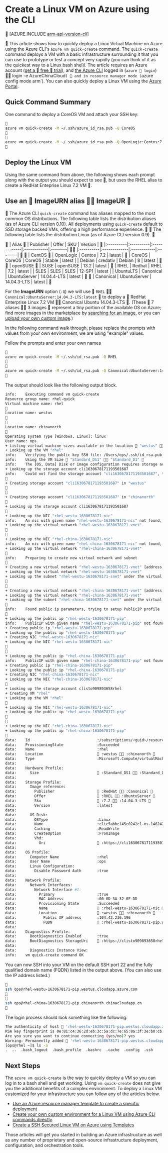 <properties
   pageTitle="Create a Linux VM on Azure using the CLI | Microsoft Azure"
   description="Create a Linux VM on Azure using the CLI."
   services="virtual-machines-linux"
   documentationCenter=""
   authors="vlivech"
   manager="timlt"
   editor=""/>

<tags
	ms.service="virtual-machines-linux"
	ms.date="05/03/2016"
	wacn.date=""/>


# Create a Linux VM on Azure using the CLI


[AZURE.INCLUDE [arm-api-version-cli](../includes/arm-api-version-cli.md)]


This article shows how to quickly deploy a Linux Virtual Machine on Azure using the Azure CLI's `azure vm quick-create` command. The `quick-create` command deploys a VM with a basic infrastructure surrounding it that you can use to prototype or test a concept very rapidly (you can think of it as the quickest way to a Linux bash shel)l.  The article requires an Azure account ([get a  free  trial](/pricing/1rmb-trial/)), and [the Azure CLI](/documentation/articles/xplat-cli-install/) logged in (`azure  login`)  login -e AzureChinaCloud`)  and in resource manager mode (`azure config mode arm`).  You can also quickly deploy a Linux VM using the [Azure Portal](/documentation/articles/virtual-machines-linux-quick-create-portal/).

## Quick Command Summary

One command to deploy a CoreOS VM and attach your SSH key:

```bash

azure vm quick-create -M ~/.ssh/azure_id_rsa.pub -Q CoreOS


azure vm quick-create -M ~/.ssh/azure_id_rsa.pub -Q OpenLogic:Centos:7.2:latest

```

## Deploy the Linux VM

Using the same command from above, the following shows each prompt along with the output you should expect to see , but uses the RHEL alias to create a RedHat Enteprise Linux 7.2 VM .

## Use an  ImageURN alias  ImageUR 


The Azure CLI `quick-create` command has aliases mapped to the most common OS distributions. The following table lists the distribution aliases (as of Azure CLI version 0.10).  All deployments using `quick-create` default to SSD storage backed VMs, offering a high performance experience.


The following table lists the distribution Linux (as of Azure CLI version 0.9).


 | Alias      | Publisher | Offer        | SKU         | Version |
 |:----------|:----------|:-------------|:------------|:--------|  |:----------|:-------------|:------------|:--------| 
 | CentOS     | OpenLogic | Centos       | 7.2         | latest  |

| CoreOS    | CoreOS    | CoreOS       | Stable      | latest  |
| Debian    | credativ  | Debian       | 8           | latest  |

 | openSUSE   | SUSE      | openSUSE     | 13.2        | latest  |

| RHEL      | Redhat    | RHEL         | 7.2         | latest  |
| SLES      | SLES      | SLES         | 12-SP1      | latest  |
| UbuntuLTS | Canonical | UbuntuServer | 14.04.4-LTS | latest  |


| Canonical | UbuntuServer | 14.04.3-LTS | latest  |




For the **ImageURN** option (`-Q`) we will use   `RHEL`  `Canonical:UbuntuServer:14.04.3-LTS:latest`  to deploy a  RedHat Enterprise Linux 7.2 VM  Canonical Ubuntu 14.04.3-LTS . (These  7 aliases  3 images  represent a tiny portion of the available OS on Azure; find more images in the marketplace by [searching for an image](/documentation/articles/virtual-machines-linux-cli-ps-findimage/), or you can [upload your own custom image](/documentation/articles/virtual-machines-linux-create-upload-generic/).)

In the following command walk through, please replace the prompts with values from your own environment, we are using "example" values.  

Follow the prompts and enter your own names

```bash

azure vm quick-create -M ~/.ssh/id_rsa.pub -Q RHEL


azure vm quick-create -M ~/.ssh/id_rsa.pub -Q Canonical:UbuntuServer:14.04.3-LTS:latest

```

The output should look like the following output block.

```bash
info:    Executing command vm quick-create
Resource group name: rhel-quick
Virtual machine name: rhel

Location name: westus


Location name: chinanorth

Operating system Type [Windows, Linux]: linux
User name: ops
+ Listing virtual machine sizes available in the location  "westus"  "chinanorth" 
+ Looking up the VM "rhel"
info:    Verifying the public key SSH file: /Users/ops/.ssh/id_rsa.pub
info:    Using the VM Size  "Standard_DS1"  "Standard_D1" 
info:    The [OS, Data] Disk or image configuration requires storage account
+ Looking up the storage account cli1630678171193501687
info:    Could not find the storage account "cli1630678171193501687", trying to create new one

+ Creating storage account "cli1630678171193501687" in "westus"


+ Creating storage account "cli1630678171193501687" in "chinanorth"

+ Looking up the storage account cli1630678171193501687

+ Looking up the NIC "rhel-westu-1630678171-nic"
info:    An nic with given name "rhel-westu-1630678171-nic" not found, creating a new one
+ Looking up the virtual network "rhel-westu-1630678171-vnet"


+ Looking up the NIC "rhel-china-1630678171-nic"
info:    An nic with given name "rhel-china-1630678171-nic" not found, creating a new one
+ Looking up the virtual network "rhel-china-1630678171-vnet"

info:    Preparing to create new virtual network and subnet

+ Creating a new virtual network "rhel-westu-1630678171-vnet" [address prefix: "10.0.0.0/16"] with subnet "rhel-westu-1630678171-snet" [address prefix: "10.0.1.0/24"]
+ Looking up the virtual network "rhel-westu-1630678171-vnet"
+ Looking up the subnet "rhel-westu-1630678171-snet" under the virtual network "rhel-westu-1630678171-vnet"


+ Creating a new virtual network "rhel-china-1630678171-vnet" [address prefix: "10.0.0.0/16"] with subnet "rhel-china-1630678171-snet" [address prefix: "10.0.1.0/24"]
+ Looking up the virtual network "rhel-china-1630678171-vnet"
+ Looking up the subnet "rhel-china-1630678171-snet" under the virtual network "rhel-china-1630678171-vnet"

info:    Found public ip parameters, trying to setup PublicIP profile

+ Looking up the public ip "rhel-westu-1630678171-pip"
info:    PublicIP with given name "rhel-westu-1630678171-pip" not found, creating a new one
+ Creating public ip "rhel-westu-1630678171-pip"
+ Looking up the public ip "rhel-westu-1630678171-pip"
+ Creating NIC "rhel-westu-1630678171-nic"
+ Looking up the NIC "rhel-westu-1630678171-nic"


+ Looking up the public ip "rhel-china-1630678171-pip"
info:    PublicIP with given name "rhel-china-1630678171-pip" not found, creating a new one
+ Creating public ip "rhel-china-1630678171-pip"
+ Looking up the public ip "rhel-china-1630678171-pip"
+ Creating NIC "rhel-china-1630678171-nic"
+ Looking up the NIC "rhel-china-1630678171-nic"

+ Looking up the storage account clisto909893658rhel
+ Creating VM "rhel"
+ Looking up the VM "rhel"

+ Looking up the NIC "rhel-westu-1630678171-nic"
+ Looking up the public ip "rhel-westu-1630678171-pip"


+ Looking up the NIC "rhel-china-1630678171-nic"
+ Looking up the public ip "rhel-china-1630678171-pip"

data:    Id                              :/subscriptions/<guid>/resourceGroups/rhel-quick/providers/Microsoft.Compute/virtualMachines/rhel
data:    ProvisioningState               :Succeeded
data:    Name                            :rhel
data:    Location                         :westus  :chinanorth 
data:    Type                            :Microsoft.Compute/virtualMachines
data:
data:    Hardware Profile:
data:      Size                           :Standard_DS1  :Standard_D1 
data:
data:    Storage Profile:
data:      Image reference:
data:        Publisher                    :RedHat  :Canonical 
data:        Offer                        :RHEL  :UbuntuServer 
data:        Sku                          :7.2  :14.04.3-LTS 
data:        Version                     :latest
data:
data:      OS Disk:
data:        OSType                      :Linux
data:        Name                        :clic5abbc145c0242c1-os-1462425492101
data:        Caching                     :ReadWrite
data:        CreateOption                :FromImage
data:        Vhd:
data:          Uri                        :https://cli1630678171193501687.blob.core.windows.net/vhds/clic5abbc145c0242c1-os-1462425492101.vhd  :https://cli1630678171193501687.blob.core.chinacloudapi.cn/vhds/clic5abbc145c0242c1-os-1462425492101.vhd 
data:
data:    OS Profile:
data:      Computer Name                 :rhel
data:      User Name                     :ops
data:      Linux Configuration:
data:        Disable Password Auth       :true
data:
data:    Network Profile:
data:      Network Interfaces:
data:        Network Interface #1:
data:          Primary                   :true
data:          MAC Address               :00-0D-3A-32-0F-DD
data:          Provisioning State        :Succeeded
data:          Name                       :rhel-westu-1630678171-nic  :rhel-china-1630678171-nic 
data:          Location                   :westus  :chinanorth 
data:            Public IP address       :104.42.236.196
data:            FQDN                     :rhel-westu-1630678171-pip.westus.cloudapp.azure.com  :rhel-china-1630678171-pip.chinanorth.chinacloudapp.cn 
data:
data:    Diagnostics Profile:
data:      BootDiagnostics Enabled       :true
data:      BootDiagnostics StorageUri     :https://clisto909893658rhel.blob.core.windows.net/  :https://clisto909893658rhel.blob.core.chinacloudapi.cn/ 
data:
data:      Diagnostics Instance View:
info:    vm quick-create command OK
```

You can now SSH into your VM on the default SSH port 22 and the fully qualified domain name (FQDN) listed in the output above. (You can also use the IP address listed.)

```bash

ssh ops@rhel-westu-1630678171-pip.westus.cloudapp.azure.com


ssh ops@rhel-china-1630678171-pip.chinanorth.chinacloudapp.cn

```
The login process should look something like the following:

```bash
The authenticity of host  'rhel-westu-1630678171-pip.westus.cloudapp.azure.com  'rhel-china-1630678171-pip.chinanorth.chinacloudapp.cn  (104.42.236.196)' can't be established.
RSA key fingerprint is 0e:81:c4:36:2d:eb:3c:5a:dc:7e:65:8a:3f:3e:b0:cb.
Are you sure you want to continue connecting (yes/no)? yes
Warning: Permanently added  'rhel-westu-1630678171-pip.westus.cloudapp.azure.com,104.42.236.196'  'rhel-china-1630678171-pip.chinanorth.chinacloudapp.cn,104.42.236.196'  (RSA) to the list of known hosts.
[ops@rhel ~]$ ls -a
.  ..  .bash_logout  .bash_profile  .bashrc  .cache  .config  .ssh
```

## Next Steps

The `azure vm quick-create` is the way to quickly deploy a VM so you can log in  to a bash shell and get working. Using `vm quick-create` does not give you the additional benefits of a complex environment.  To deploy a Linux VM customized for your infrastructure you can follow any of the articles below.

- [Use an Azure resource manager template to create a specific deployment](/documentation/articles/virtual-machines-linux-cli-deploy-templates/)
- [Create your own custom environment for a Linux VM using Azure CLI commands directly](/documentation/articles/virtual-machines-linux-create-cli-complete/).
- [Create a SSH Secured Linux VM on Azure using Templates](/documentation/articles/virtual-machines-linux-create-ssh-secured-vm-from-template/)

Those articles will get you started in building an Azure infrastructure as well as any number of proprietary and open-source infrastructure deployment, configuration, and orchestration tools.
